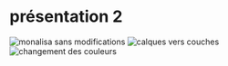 # présentation 2

![monalisa sans modifications](https://user-images.githubusercontent.com/93718161/142336523-e41ea682-3ef3-420f-a7d3-d182209641cf.png)
![calques vers couches](https://user-images.githubusercontent.com/93718161/142339560-11c8d539-4eb9-4192-8761-0727cfd5d1c9.gif)
![changement des couleurs](https://user-images.githubusercontent.com/93718161/142339581-25b423e5-8a0d-4237-b0d0-fba502ddd323.gif)

